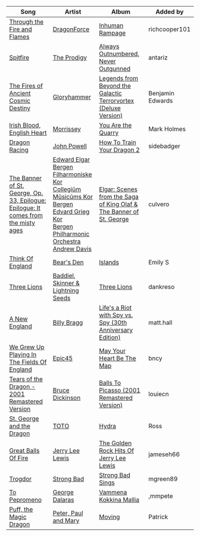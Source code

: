 | Song | Artist | Album | Added by |
|-|-|-|-|
| [Through the Fire and Flames](https://open.spotify.com/track/6nnacTL5on2aVsRhVDNUSo) | [DragonForce](https://open.spotify.com/artist/2pH3wEn4eYlMMIIQyKPbVR) | [Inhuman Rampage](https://open.spotify.com/album/5hzFLt9DwW1RXr7omvS4B5) | richcooper101 |
| [Spitfire](https://open.spotify.com/track/0ERv9Zf4AJJdQ1sIztb15v) | [The Prodigy](https://open.spotify.com/artist/4k1ELeJKT1ISyDv8JivPpB) | [Always Outnumbered, Never Outgunned](https://open.spotify.com/album/6kjD6MJ95xECin1kxGeAlM) | antariz |
| [The Fires of Ancient Cosmic Destiny](https://open.spotify.com/track/7cddJZqW8W9dxsHKvqhd7Q) | [Gloryhammer](https://open.spotify.com/artist/7dkEByOe0oHqc54qU4hwzV) | [Legends from Beyond the Galactic Terrorvortex (Deluxe Version)](https://open.spotify.com/album/2YA4ITUaJYHZgOaJp9PVlf) | Benjamin Edwards |
| [Irish Blood, English Heart](https://open.spotify.com/track/6QZAs3BuuB3GWkJ1XrBcy2) | [Morrissey](https://open.spotify.com/artist/3iTsJGG39nMg9YiolUgLMQ) | [You Are the Quarry](https://open.spotify.com/album/3AOI0WbFQWOvgRZQrMPGXG) | Mark Holmes |
| [Dragon Racing](https://open.spotify.com/track/37aCMkmDHRIOzYAnyu3ghx) | [John Powell](https://open.spotify.com/artist/3EAHF3jdnHHdko5DBrhRUP) | [How To Train Your Dragon 2](https://open.spotify.com/album/1KSr34uJsbt11kg5l2frDv) | sidebadger |
| [The Banner of St. George, Op. 33, Epilogue: Epilogue: It comes from the misty ages](https://open.spotify.com/track/3S2mNowmapdRLbtnNAfMVA) | [Edward Elgar](https://open.spotify.com/artist/430byzy0c5bPn5opiu0SRd)<br>[Bergen Filharmoniske Kor](https://open.spotify.com/artist/4vDnny2IYwkc88L7wK5CU8)<br>[Collegiûm Mûsicûms Kor Bergen](https://open.spotify.com/artist/7fpU03KaDnnZVY29ecMvNI)<br>[Edvard Grieg Kor](https://open.spotify.com/artist/0kFrj7pc79RQTzhnNJTOke)<br>[Bergen Philharmonic Orchestra](https://open.spotify.com/artist/7vkBnXHIvNilYcrqt9RJLD)<br>[Andrew Davis](https://open.spotify.com/artist/1Q9HCWdqbiui9pOsDtYkXW) | [Elgar: Scenes from the Saga of King Olaf & The Banner of St. George](https://open.spotify.com/album/36Z1gByMHD4Z1vywlPYWyU) | culvero |
| [Think Of England](https://open.spotify.com/track/7IZcQqpmXRe4bDEUV4YulA) | [Bear's Den](https://open.spotify.com/artist/0nJaMZM8paoA5HEUTUXPqi) | [Islands](https://open.spotify.com/album/15z9H7eEOCtB2Xq28SDWwp) | Emily S |
| [Three Lions](https://open.spotify.com/track/0Ai6qtPfiEYGCqBGJYWD1W) | [Baddiel, Skinner & Lightning Seeds](https://open.spotify.com/artist/3LtYMPncqtiugGwOuuLq3h) | [Three Lions](https://open.spotify.com/album/6vOxOnQHYrXocGtFkbEx57) | dankreso |
| [A New England](https://open.spotify.com/track/0tLuGOBe8BjapO9GcX9WXb) | [Billy Bragg](https://open.spotify.com/artist/5yXAFDZNUNyO92l5WTImkO) | [Life's a Riot with Spy vs. Spy (30th Anniversary Edition)](https://open.spotify.com/album/4G80jLXzpeMPT1YJnltV33) | matt.hall |
| [We Grew Up Playing In The Fields Of England](https://open.spotify.com/track/4ozwOyqYwUlcN1looVQ339) | [Epic45](https://open.spotify.com/artist/0E76QDtyHZgw7i5l7mdn5K) | [May Your Heart Be The Map](https://open.spotify.com/album/2RfRZb7xNaDvQbMujAtmzd) | bncy |
| [Tears of the Dragon - 2001 Remastered Version](https://open.spotify.com/track/1fvlJQrm3yoN2TpKH5FgiR) | [Bruce Dickinson](https://open.spotify.com/artist/7Iffw1nP3NjCWkRIx3Ily9) | [Balls To Picasso (2001 Remastered Version)](https://open.spotify.com/album/6Jbj3GyCsicdHpMDlMchN8) | louiecn |
| [St. George and the Dragon](https://open.spotify.com/track/3q7cXyhLWyYgf5uxZPW9w2) | [TOTO](https://open.spotify.com/artist/0PFtn5NtBbbUNbU9EAmIWF) | [Hydra](https://open.spotify.com/album/3dPZH0a4kjtjq6Hm53BS9S) | Ross |
| [Great Balls Of Fire](https://open.spotify.com/track/5UvE5QlINnvEc7aFO14DVL) | [Jerry Lee Lewis](https://open.spotify.com/artist/2zyz0VJqrDXeFDIyrfVXSo) | [The Golden Rock Hits Of Jerry Lee Lewis](https://open.spotify.com/album/18MP7PeHp7MysDCRP2TNpt) | jameseh66 |
| [Trogdor](https://open.spotify.com/track/0BKff4ep1uCe50TMyzfqDO) | [Strong Bad](https://open.spotify.com/artist/1hak05VDAWZqSimeBx6fjQ) | [Strong Bad Sings](https://open.spotify.com/album/1AUGt8NBsoOReHm81dJqdR) | mgreen89 |
| [To Pepromeno](https://open.spotify.com/track/6LhYyERYTgTJdLaDUiTq1s) | [George Dalaras](https://open.spotify.com/artist/0eLU3EgFDZOFgd2Dwalfwo) | [Vammena Kokkina Mallia](https://open.spotify.com/album/6s3oF1Gji7jnLJIoukFHzN) | ,mmpete |
| [Puff, the Magic Dragon](https://open.spotify.com/track/3hqsBLMAqJqrhr434Z7WlA) | [Peter, Paul and Mary](https://open.spotify.com/artist/6yrBBtqX2gKCHCrZOYBDrB) | [Moving](https://open.spotify.com/album/0sf5wpC6tGzU0IMD0EQUNO) | Patrick |